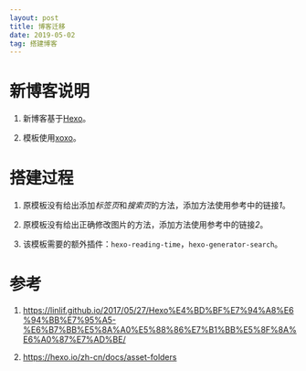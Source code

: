 ```yaml
---
layout: post
title: 博客迁移
date: 2019-05-02
tag: 搭建博客
---
```


# 新博客说明

1. 新博客基于[Hexo](https://hexo.io/zh-cn/)。

2. 模板使用[xoxo](https://github.com/KevinOfNeu/hexo-theme-xoxo)。

<!-- more -->

# 搭建过程

1. 原模板没有给出添加*标签页*和*搜索页*的方法，添加方法使用参考中的链接*1*。

2. 原模板没有给出正确修改图片的方法，添加方法使用参考中的链接*2*。

2. 该模板需要的额外插件：`hexo-reading-time`，`hexo-generator-search`。

# 参考

1. https://linlif.github.io/2017/05/27/Hexo%E4%BD%BF%E7%94%A8%E6%94%BB%E7%95%A5-%E6%B7%BB%E5%8A%A0%E5%88%86%E7%B1%BB%E5%8F%8A%E6%A0%87%E7%AD%BE/

2. https://hexo.io/zh-cn/docs/asset-folders